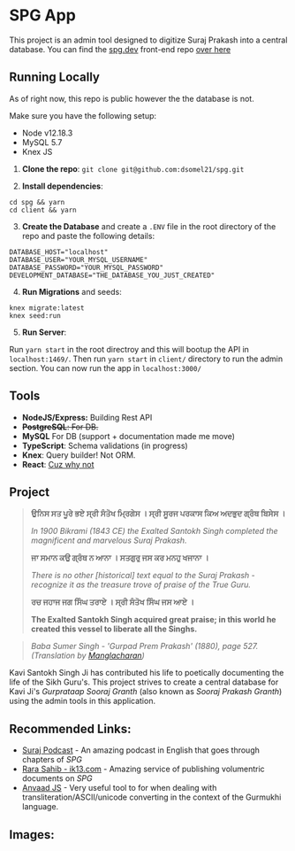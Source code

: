 # SPG App
This project is an admin tool designed to digitize Suraj Prakash into a central database. You can find the [spg.dev](https://spg.dev/) front-end repo [over here](https://github.com/dsomel21/shaheedi-spg) 

## Running Locally
As of right now, this repo is public however the the database is not. 

Make sure you have the following setup: 
* Node v12.18.3
* MySQL 5.7
* Knex JS


1. **Clone the repo**: `git clone git@github.com:dsomel21/spg.git`

2. **Install dependencies**: 

```
cd spg && yarn
cd client && yarn
```

3. **Create the Database** and create a `.ENV` file in the root directory of the repo and paste the following details: 

```
DATABASE_HOST="localhost"
DATABASE_USER="YOUR_MYSQL_USERNAME"
DATABASE_PASSWORD="YOUR_MYSQL_PASSWORD"
DEVELOPMENT_DATABASE="THE_DATABASE_YOU_JUST_CREATED"
```

4. **Run Migrations** and seeds:

```
knex migrate:latest
knex seed:run
```

5. **Run Server**:

Run `yarn start` in the root directroy and this will bootup the API in `localhost:1469/`. Then run `yarn start` in `client/` directory to run the admin section. You can now run the app in `localhost:3000/`



## Tools
* **NodeJS/Express:** Building Rest API
* ~~**PostgreSQL**: For DB.~~
* **MySQL** For DB (support + documentation made me move) 
* **TypeScript**: Schema validations (in progress)
* **Knex**: Query builder! Not ORM.
* **React**: [Cuz why not](https://twitter.com/wesbos/status/598144948559605760)

## Project
> **ਉਨਿਸ ਸਤ ਪੂਰੇ ਭਏ ਸ੍ਰੀ ਸੰਤੋਖ ਮ੍ਰਿਗੇਸ । ਸ੍ਰੀ ਸੂਰਜ ਪਰਕਾਸ ਕਿਅ ਅਦਭੁਦ ਗ੍ਰੰਥ ਬਿਸੇਸ ।⁣**
>
> *In 1900 Bikrami (1843 CE) the Exalted Santokh Singh completed the magnificent and marvelous Suraj Prakash.*
>
> **ਜਾ ਸਮਾਨ ਕਉ ਗ੍ਰੰਥ ਨ ਆਨਾ । ਸਤਗੁਰੁ ਜਸ ਕਰ ਮਨਹੁ ਖਜਾਨਾ । ⁣**
>
> *There is no other [historical] text equal to the Suraj Prakash - recognize it as the treasure trove of praise of the True Guru.⁣*
>
> **ਰਚ ਜਹਾਜ ਜਗ ਸਿੰਘ ਤਰਾਏ । ਸ੍ਰੀ ਸੰਤੋਖ ਸਿੰਘ ਜਸ ਆਏ । ⁣**
>
> **The Exalted Santokh Singh acquired great praise; in this world he created this vessel to liberate all the Singhs.**

> *Baba Sumer Singh - 'Gurpad Prem Prakash' (1880), page 527.⁣ (Translation by [Manglacharan](https://www.manglacharan.com/))*

Kavi Santokh Singh Ji has contributed his life to poetically documenting the life of the Sikh Guru's. This project strives to create a central database for Kavi Ji's *Gurprataap Sooraj Granth* (also known as *Sooraj Prakash Granth*) using the admin tools in this application.

## Recommended Links: 
* [Suraj Podcast](https://www.surajpodcast.com/) - An amazing podcast in English that goes through chapters of *SPG* 
* [Rara Sahib - ik13.com](https://www.ik13.com/bhai-daya-singh-ji-online-library/) - Amazing service of publishing volumentric documents on *SPG*
* [Anvaad JS](https://github.com/KhalisFoundation/anvaad-js) - Very useful tool to for when dealing with transliteration/ASCII/unicode converting in the context of the Gurmukhi language.

## Images:
